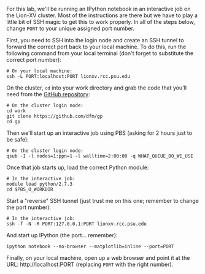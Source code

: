 For this lab, we'll be running an IPython notebook in an interactive job on
the Lion-XV cluster. Most of the instructions are there but we have to play a
little bit of SSH magic to get this to work properly. In all of the steps
below, change `PORT` to your unique assigned port number.

First, you need to SSH into the login node and create an SSH tunnel to forward
the correct port back to your local machine. To do this, run the following
command from your local terminal (don't forget to substitute the correct port
number):

```
# On your local machine:
ssh -L PORT:localhost:PORT lionxv.rcc.psu.edu
```

On the cluster, `cd` into your work directory and grab the code that you'll
need from the [GitHub repository](https://github.com/dfm/gp):

```
# On the cluster login node:
cd work
git clone https://github.com/dfm/gp
cd gp
```

Then we'll start up an interactive job using PBS (asking for 2 hours just to
be safe):

```
# On the cluster login node:
qsub -I -l nodes=1:ppn=1 -l walltime=2:00:00 -q WHAT_QUEUE_DO_WE_USE
```

Once that job starts up, load the correct Python module:

```
# In the interactive job:
module load python/2.7.3
cd $PBS_O_WORKDIR
```

Start a "reverse" SSH tunnel (just trust me on this one; remember to change
the port number):

```
# In the interactive job:
ssh -f -N -R PORT:127.0.0.1:PORT lionxv.rcc.psu.edu
```

And start up IPython (the port... remember):

```
ipython notebook --no-browser --matplotlib=inline --port=PORT
```

Finally, on your local machine, open up a web browser and point it at the URL:
http://localhost:PORT (replacing `PORT` with the right number).
